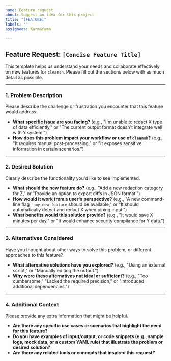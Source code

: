 ```yaml
---
name: Feature request
about: Suggest an idea for this project
title: "[FEATURE]"
labels: ''
assignees: KarmaYama

---
```


## Feature Request: `[Concise Feature Title]`

This template helps us understand your needs and collaborate effectively on new features for `cleansh`. Please fill out the sections below with as much detail as possible.

---

### **1. Problem Description**

Please describe the challenge or frustration you encounter that this feature would address.
* **What specific issue are you facing?** (e.g., "I'm unable to redact X type of data efficiently," or "The current output format doesn't integrate well with Y system.")
* **How does this problem impact your workflow or use of `cleansh`?** (e.g., "It requires manual post-processing," or "It exposes sensitive information in certain scenarios.")

---

### **2. Desired Solution**

Clearly describe the functionality you'd like to see implemented.
* **What should the new feature do?** (e.g., "Add a new redaction category for Z," or "Provide an option to export diffs in JSON format.")
* **How would it work from a user's perspective?** (e.g., "A new command-line flag `--my-new-feature` should be available," or "It should automatically detect and redact X when piping input.")
* **What benefits would this solution provide?** (e.g., "It would save X minutes per day," or "It would enhance security compliance for Y data.")

---

### **3. Alternatives Considered**

Have you thought about other ways to solve this problem, or different approaches to this feature?
* **What alternative solutions have you explored?** (e.g., "Using an external script," or "Manually editing the output.")
* **Why were these alternatives not ideal or sufficient?** (e.g., "Too cumbersome," "Lacked the required precision," or "Introduced additional dependencies.")

---

### **4. Additional Context**

Please provide any extra information that might be helpful.
* **Are there any specific use cases or scenarios that highlight the need for this feature?**
* **Do you have examples of input/output, or code snippets (e.g., sample logs, mock data, or a custom YAML rule) that illustrate the problem or desired solution?**
* **Are there any related tools or concepts that inspired this request?**
